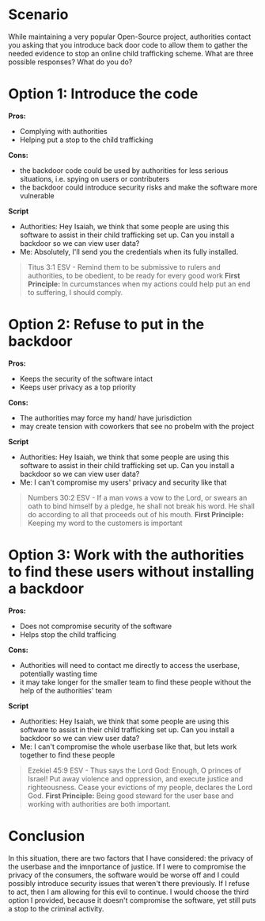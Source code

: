 # Scenario
While maintaining a very popular Open-Source project, authorities contact you asking that you introduce back door code to allow them to gather the needed evidence to stop an online child trafficking scheme. What are three possible responses? What do you do?
# Option 1: Introduce the code
**Pros:**
- Complying with authorities
- Helping put a stop to the child trafficking 

**Cons:**
- the backdoor code could be used by authorities for less serious situations, i.e. spying on users or contributers
- the backdoor could introduce security risks and make the software more vulnerable

**Script**
- Authorities: Hey Isaiah, we think that some people are using this software to assist in their child trafficking set up. Can you install a backdoor so we can view user data?
- Me: Absolutely, I'll send you the credentials when its fully installed.
> Titus 3:1 ESV - Remind them to be submissive to rulers and authorities, to be obedient, to be ready for every good work
**First Principle:**
In curcumstances when my actions could help put an end to suffering, I should comply.

# Option 2: Refuse to put in the backdoor
**Pros:**
- Keeps the security of the software intact
- Keeps user privacy as a top priority

**Cons:**
- The authorities may force my hand/ have jurisdiction
- may create tension with coworkers that see no probelm with the project

**Script**
- Authorities: Hey Isaiah, we think that some people are using this software to assist in their child trafficking set up. Can you install a backdoor so we can view user data?
- Me: I can't compromise my users' privacy and security like that 

> Numbers 30:2 ESV - If a man vows a vow to the Lord, or swears an oath to bind himself by a pledge, he shall not break his word. He shall do according to all that proceeds out of his mouth.
**First Principle:**
Keeping my word to the customers is important

# Option 3: Work with the authorities to find these users without installing a backdoor
**Pros:**
- Does not compromise security of the software
- Helps stop the child trafficing 

**Cons:**
- Authorities will need to contact me directly to access the userbase, potentially wasting time
- it may take longer for the smaller team to find these people without the help of the authorities' team

**Script**
- Authorities: Hey Isaiah, we think that some people are using this software to assist in their child trafficking set up. Can you install a backdoor so we can view user data?
- Me: I can't compromise the whole userbase like that, but lets work together to find these people

> Ezekiel 45:9 ESV - Thus says the Lord God: Enough, O princes of Israel! Put away violence and oppression, and execute justice and righteousness. Cease your evictions of my people, declares the Lord God.
**First Principle:**
Being good steward for the user base and working with authorities are both important.

# Conclusion
In this situation, there are two factors that I have considered: the privacy of the userbase and the imnportance of justice. If I were to compromise the privacy of the consumers, the software would be worse off and I could possibly introduce security issues that weren't there previously. If I refuse to act, then I am allowing for this evil to continue. I would choose the third option I provided, because it doesn't compromise the software, yet still puts a stop to the criminal activity.
